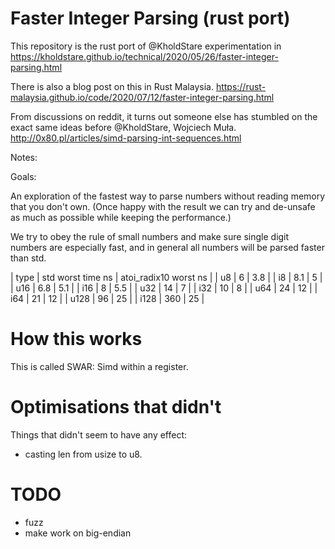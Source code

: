 Faster Integer Parsing (rust port)
==================================

This repository is the rust port of @KholdStare experimentation in
https://kholdstare.github.io/technical/2020/05/26/faster-integer-parsing.html

There is also a blog post on this in Rust Malaysia.
https://rust-malaysia.github.io/code/2020/07/12/faster-integer-parsing.html

From discussions on reddit, it turns out someone else has stumbled on the exact
same ideas before @KholdStare, Wojciech Muła.
http://0x80.pl/articles/simd-parsing-int-sequences.html

Notes:

Goals:

An exploration of the fastest way to parse numbers without reading memory that you don't own. (Once happy with the result we can try and de-unsafe as much as possible
while keeping the performance.)

We try to obey the rule of small numbers and make sure single digit numbers are especially fast, and in general all numbers will be parsed faster than std.

| type | std worst time ns | atoi_radix10 worst ns |
| u8   | 6                 | 3.8                   |
| i8   | 8.1               | 5                     |
| u16  | 6.8               | 5.1                   |
| i16  | 8                 | 5.5                   |
| u32  | 14                | 7                     |
| i32  | 10                | 8                     |
| u64  | 24                | 12                    |
| i64  | 21                | 12                    |
| u128 | 96                | 25                    |
| i128 | 360               | 25                    |

How this works
==============
This is called SWAR: Simd within a register.

Optimisations that didn't
=========================
Things that didn't seem to have any effect:

   * casting len from usize to u8.

TODO
====

   * fuzz
   * make work on big-endian